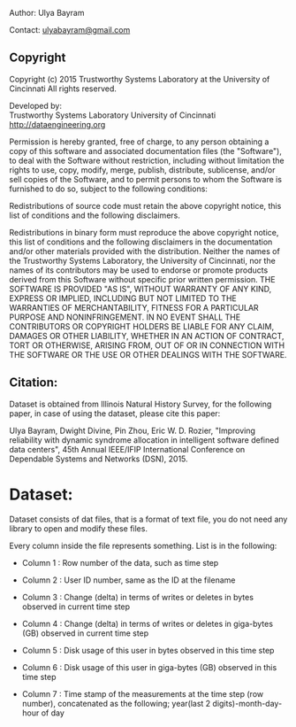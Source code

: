 Author: Ulya Bayram

Contact: ulyabayram@gmail.com

Copyright
---------

 Copyright (c) 2015 Trustworthy Systems Laboratory at the University of Cincinnati 
 All rights reserved.

 Developed by: 		
	  		Trustworthy Systems Laboratory
                      	University of Cincinnati
                        http://dataengineering.org

 Permission is hereby granted, free of charge, to any person obtaining a copy of this software and associated documentation files (the "Software"), to deal with the Software without restriction, including without limitation the rights to use, copy, modify, merge, publish, distribute, sublicense, and/or sell copies of the Software, and to permit persons to whom the Software is furnished to do so, subject to the following conditions:

 Redistributions of source code must retain the above copyright notice, this list of conditions and the following disclaimers.

 Redistributions in binary form must reproduce the above copyright notice, this list of conditions and the following disclaimers in the documentation and/or other materials provided with the distribution.
 Neither the names of the Trustworthy Systems Laboratory, the University of Cincinnati, nor the names of its contributors may be used to endorse or promote products derived from this Software without specific prior written permission.
 THE SOFTWARE IS PROVIDED "AS IS", WITHOUT WARRANTY OF ANY KIND, EXPRESS OR IMPLIED, INCLUDING BUT NOT LIMITED TO THE WARRANTIES OF MERCHANTABILITY, FITNESS FOR A PARTICULAR PURPOSE AND NONINFRINGEMENT. IN NO EVENT SHALL THE CONTRIBUTORS OR COPYRIGHT HOLDERS BE LIABLE FOR ANY CLAIM, DAMAGES OR OTHER LIABILITY, WHETHER IN AN ACTION OF CONTRACT, TORT OR OTHERWISE, ARISING FROM, OUT OF OR IN CONNECTION WITH THE SOFTWARE OR THE USE OR OTHER DEALINGS WITH THE SOFTWARE.

Citation:
---------

Dataset is obtained from Illinois Natural History Survey, for the following paper, in case of using the dataset, please cite this paper:

Ulya Bayram, Dwight Divine, Pin Zhou, Eric W. D. Rozier, "Improving reliability with dynamic syndrome allocation in intelligent software defined data centers", 45th Annual IEEE/IFIP International Conference on Dependable Systems and Networks (DSN), 2015.


Dataset:
========

Dataset consists of dat files, that is a format of text file, you do not need any library to open and modify these files.

Every column inside the file represents something. List is in the following:

* Column 1 : Row number of the data, such as time step

* Column 2 : User ID number, same as the ID at the filename

* Column 3 : Change (delta) in terms of writes or deletes in bytes observed in current time step

* Column 4 : Change (delta) in terms of writes or deletes in giga-bytes (GB) observed in current time step

* Column 5 : Disk usage of this user in bytes observed in this time step

* Column 6 : Disk usage of this user in giga-bytes (GB) observed in this time step

* Column 7 : Time stamp of the measurements at the time step (row number), concatenated as the following;  year(last 2 digits)-month-day-hour of day

